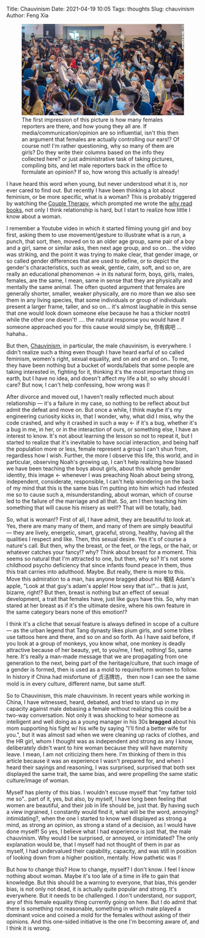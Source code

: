 Title: Chauvinism
Date: 2021-04-19 10:05
Tags: thoughts
Slug: chauvinism
Author: Feng Xia

<figure class="col l8 m8 s12">
  <img src="images/boao-forum-2021-0418.jpg"/>
  <figcaption>The first impression of this picture is how many females
  reporters are there, and how young they all are. If
  media/communication/opinion are so influential, isn't this then an
  argument that females are actually controlling our ears!? Of course
  not! I'm rather questioning, why so many of them are girls? Do they
  write their columns based on the info they collected here? or just
  administrative task of taking pictures, compiling bits, and let male
  reporters back in the office to formulate an opinion? If so, how
  wrong this actually is already!</figcaption>
</figure>

I have heard this word when young, but never understood what it is,
nor ever cared to find out. But recently I have been thinking a lot
about feminism, or be more specific, what is a woman? This is probably
triggered by watching the [Couple Therapy][2], which prompted me wrote
the [why read books][3], not only I think relationship is hard, but I
start to realize how little I know about a woman.

I remember a Youtube video in which it started filming young girl and
boy first, asking them to use movement/gesture to illustrate what is a
run, a punch, that sort, then, moved on to an older age group, same
pair of a boy and a girl, same or similar asks, then next age group,
and so on... the video was striking, and the point it was trying to
make clear, that gender image, or so called gender differences that
are used to define, or to depict the gender's characteristics, such as
weak, gentle, calm, soft, and so on, are really an educational
phenomenon &rarr; in its natural form, boys, girls, males, females,
are the same, I mean, same in sense that they are physically and
mentally the same animal. The often quoted argument that females are
generally shorter, smaller, weaker physically, are no more than we
also see them in any living species, that some individuals or group of
individuals present a larger frame, taller, and so on... it's almost
laughable in this sense that one would look down someone else because
he has a thicker nostril while the other one doesn't! .... the natural
response you would have if someone approached you for this cause would
simply be, 你有病吧 ... hahaha..

But then, [Chauvinism][1], in particular, the male chauvinism, is
everywhere. I didn't realize such a thing even though I have heard
earful of so called feminism, women's right, sexual equality, and on
and on and on.. To me, they have been nothing but a bucket of
words/labels that some people are taking interested in, fighting for
it, thinking it's the most important thing on earth, but I have no
idea, and doesn't affect my life a bit, so why should I care? But now,
I can't help confessing, how wrong was I!

After divorce and moved out, I haven't really reflected much about
relationship &mdash; it's a failure in my case, so nothing to be
reflect about but admit the defeat and move on. But once a while, I
think maybe it's my engineering curiosity kicks in, that I wonder,
why, what did I miss, why the code crashed, and why it crashed in such
a way &larr; if it's a bug, whether it's a bug in me, in her, or in
the interaction of ours, or something else, I have an interest to
know. It's not about learning the lesson so not to repeat it, but I
started to realize that it's inevitable to have social interaction,
and being half the population more or less, female represent a group I
can't shun from, regardless how I wish. Further, the more I observe
this life, this world, and in particular, observing Noah's growing up,
I can't help realizing how biased we have been teaching the boys about
girls, about this whole gender identity, this image &larr; whenever I
was preaching Noah about being strong, independent, considerate,
responsible, I can't help wondering on the back of my mind that this
is the same bias I'm putting into him which had infested me so to
cause such a, misunderstanding, about woman, which of course led to
the failure of the marriage and all that. So, am I then teaching him
something that will cause his misery as well!? That will be totally,
bad.

So, what is woman!? First of all, I have admit, they are beautiful to
look at. Yes, there are many many of them, and many of them are simply
beautiful &mdash; they are lively, energetic, smart, graceful, strong,
healthy, having all the qualities I respect and like. Then, this
sexual desire. Yes it's of course a nature's call. But then, why the
breast, or the feet, or the legs, or the hair, or whatever catches
your fancy!? why? Think about breast for a moment. This seems so
natural that I'm attracted to one, but then, why so? It's not some
childhood psycho deficiency that since infants found peace in them,
thus this trait carries into adulthood. Maybe. But really, there is
more to this. Move this admiration to a man, has anyone bragged about
his 喉结 Adam's apple, "Look at that guy's adam's apple! How sexy that
is!"... that is just, bizarre, right!? But then, breast is nothing but
an effect of sexual development, a trait that females have, just like
guys have this. So, why man stared at her breast as if it's the
ultimate desire, where his own feature in the same category bears none
of this emotion!?

I think it's a cliche that sexual feature is always defined in scope
of a culture &mdash; as the urban legend that Tang dynasty likes plum
girls, and some tribes use tattoos here and there, and so on and so
forth. As I have said before, if you look at a group of monkeys, you
know what, one monkey is deadly attractive because of her beauty, yet,
to you/me, I feel, nothing! So, same here. It's really a man-made
message that we are propagating from one generation to the next, being
part of the heritage/culture, that such image of a gender is formed,
then is used as a mold to require/form women to follow. In history if
China had misfortune of 贞洁牌坊， then now I can see the same mold is
in every culture, different name, but same stuff.

So to Chauvinism, this male chauvinism. In recent years while working
in China, I have witnessed, heard, debated, and tried to stand up in
my capacity against male debasing a female without realizing this
could be a two-way conversation. Not only it was shocking to hear
someone as intelligent and well doing as a young manager in his 30s
**bragged** about his mom supporting his fight w/ his wife by saying
"I'll find a better wife for you.", but it was almost sad when we were
cleaning up racks of clothes, and the HR girl, whom I thought was as
independent and strong as any I know, deliberately didn't want to hire
woman because they will have maternity leave. I mean, I am not
criticizing them here. I'm thinking of them in this article because it
was an experience I wasn't prepared for, and when I heard their
sayings and reasoning, I was surprised, surprised that both sex
displayed the same trait, the same bias, and were propelling the same
static culture/image of woman.

Myself has plenty of this bias. I wouldn't excuse myself that "my
father told me so".. part of it, yes, but also, by myself, I have long
been feeling that women are beautiful, and their job in life should
be, just that. By having such a view ingrained, I constantly would
find it, what will be the word, annoying? intimidating?, when the one
I started to know well displayed as strong a mind, as strong an
opinion, as strong a stand of a decision, as I would have done myself!
So yes, I believe what I had experience is just that, the male
chauvinism. Why would I be surprised, or annoyed, or intimidated?  The
only explanation would be, that I myself had not thought of them in
par as myself, I had undervalued their capability, capacity, and was
still in position of looking down from a higher position,
mentally. How pathetic was I!

But how to change this? How to change, myself? I don't know. I feel I
know nothing about woman. Maybe it's too late of a time in life to
gain that knowledge. But this should be a warning to everyone, that
bias, this gender bias, is not only not dead, it is actually quite
popular and strong. It's everywhere. But it needs to be challenged. I
don't understand, nor support, any of this female equality thing
currently going on here. But I do admit that there is something not
reasonable, something in which male played a dominant voice and coined
a mold for the females without asking of their opinions. And this
one-sided initiative is the one I'm becoming aware of, and I think it
is wrong.


[1]: https://en.wikipedia.org/wiki/Chauvinism
[2]: https://www.amazon.com/Couples-Therapy-Season-1/dp/B07XB7XNLJ
[3]: {filename}/thoughts/why%20read%20books.md
